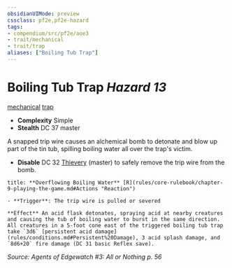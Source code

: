 ```yaml
---
obsidianUIMode: preview
cssclass: pf2e,pf2e-hazard
tags:
- compendium/src/pf2e/aoe3
- trait/mechanical
- trait/trap
aliases: ["Boiling Tub Trap"]
---
```

# Boiling Tub Trap *Hazard 13*  
[mechanical](rules/traits/mechanical.md "Mechanical Hazard Trait")  [trap](rules/traits/trap.md "Trap Hazard Trait")  

- **Complexity** Simple
- **Stealth** DC 37 master  

A snapped trip wire causes an alchemical bomb to detonate and blow up part of the tin tub, spilling boiling water all over the trap's victim.

- **Disable** DC 32 [Thievery](compendium/skills.md#Thievery) (master) to safely remove the trip wire from the bomb.  

```ad-embed-ability
title: **Overflowing Boiling Water** [R](rules/core-rulebook/chapter-9-playing-the-game.md#Actions "Reaction")

- **Trigger**: The trip wire is pulled or severed

**Effect** An acid flask detonates, spraying acid at nearby creatures and causing the tub of boiling water to burst in the same direction. All creatures in a 5-foot cone east of the triggered boiling tub trap take `3d6` [persistent acid damage](rules/conditions.md#Persistent%20Damage), 3 acid splash damage, and `8d6+20` fire damage (DC 31 basic Reflex save).
```

*Source: Agents of Edgewatch #3: All or Nothing p. 56*